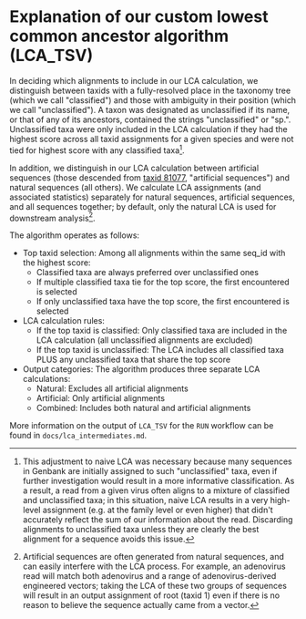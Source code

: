 # Explanation of our custom lowest common ancestor algorithm (LCA_TSV)

In deciding which alignments to include in our LCA calculation, we distinguish between taxids with a fully-resolved place in the taxonomy tree (which we call "classified") and those with ambiguity in their position (which we call "unclassified"). A taxon was designated as unclassified if its name, or that of any of its ancestors, contained the strings "unclassified" or "sp.". Unclassified taxa were only included in the LCA calculation if they had the highest score across all taxid assignments for a given species and were not tied for highest score with any classified taxa[^unclassified]. 

[^unclassified]: This adjustment to naive LCA was necessary because many sequences in Genbank are initially assigned to such "unclassified" taxa, even if further investigation would result in a more informative classification. As a result, a read from a given virus often aligns to a mixture of classified and unclassified taxa; in this situation, naive LCA results in a very high-level assignment (e.g. at the family level or even higher) that didn't accurately reflect the sum of our information about the read. Discarding alignments to unclassified taxa unless they are clearly the best alignment for a sequence avoids this issue.

In addition, we distinguish in our LCA calculation between artificial sequences (those descended from [taxid 81077](https://www.ncbi.nlm.nih.gov/Taxonomy/Browser/wwwtax.cgi?mode=Info&id=81077&lvl=3&lin=f&keep=1&srchmode=1&unlock), "artificial sequences") and natural sequences (all others). We calculate LCA assignments (and associated statistics) separately for natural sequences, artificial sequences, and all sequences together; by default, only the natural LCA is used for downstream analysis[^artificial].

[^artificial]: Artificial sequences are often generated from natural sequences, and can easily interfere with the LCA process. For example, an adenovirus read will match both adenovirus and a range of adenovirus-derived engineered vectors; taking the LCA of these two groups of sequences will result in an output assignment of root (taxid 1) even if there is no reason to believe the sequence actually came from a vector.

The algorithm operates as follows:

- Top taxid selection: Among all alignments within the same seq_id with the highest score:
  - Classified taxa are always preferred over unclassified ones
  - If multiple classified taxa tie for the top score, the first encountered is selected
  - If only unclassified taxa have the top score, the first encountered is selected
- LCA calculation rules:
  - If the top taxid is classified: Only classified taxa are included in the LCA calculation (all unclassified alignments are excluded)
  - If the top taxid is unclassified: The LCA includes all classified taxa PLUS any unclassified taxa that share the top score
- Output categories: The algorithm produces three separate LCA calculations:
  - Natural: Excludes all artificial alignments 
  - Artificial: Only artificial alignments
  - Combined: Includes both natural and artificial alignments

More information on the output of `LCA_TSV` for the `RUN` workflow can be found in `docs/lca_intermediates.md`.

